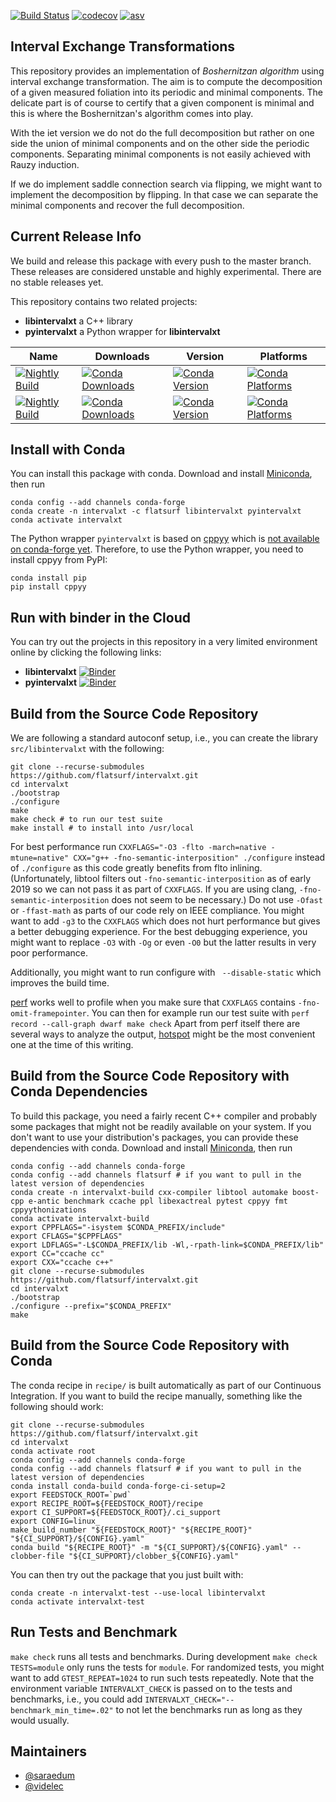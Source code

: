 [![Build Status](https://dev.azure.com/flatsurf/conda/_apis/build/status/flatsurf.intervalxt?branchName=master)](https://dev.azure.com/flatsurf/conda/_build/latest?definitionId=4&branchName=master)
[![codecov](https://codecov.io/gh/flatsurf/intervalxt/branch/master/graph/badge.svg)](https://codecov.io/gh/flatsurf/intervalxt)
[![asv](http://img.shields.io/badge/benchmarked%20by-asv-blue.svg?style=flat)](https://flatsurf.github.io/intervalxt-asv/)

## Interval Exchange Transformations

This repository provides an implementation of *Boshernitzan algorithm* using
interval exchange transformation. The aim is to compute the decomposition of a
given measured foliation into its periodic and minimal components. The delicate
part is of course to certify that a given component is minimal and this is
where the Boshernitzan's algorithm comes into play.

With the iet version we do not do the full decomposition but rather on one side
the union of minimal components and on the other side the periodic components.
Separating minimal components is not easily achieved with Rauzy induction.

If we do implement saddle connection search via flipping, we might want to
implement the decomposition by flipping. In that case we can separate the
minimal components and recover the full decomposition.

## Current Release Info

We build and release this package with every push to the master branch. These releases are considered unstable and highly
experimental. There are no stable releases yet.

This repository contains two related projects:

* **libintervalxt** a C++ library
* **pyintervalxt** a Python wrapper for **libintervalxt**

| Name | Downloads | Version | Platforms |
| --- | --- | --- | --- |
| [![Nightly Build](https://img.shields.io/badge/recipe-libintervalxt-green.svg)](https://anaconda.org/flatsurf/libintervalxt) | [![Conda Downloads](https://img.shields.io/conda/dn/flatsurf/libintervalxt.svg)](https://anaconda.org/flatsurf/libintervalxt) | [![Conda Version](https://img.shields.io/conda/vn/flatsurf/libintervalxt.svg)](https://anaconda.org/flatsurf/libintervalxt) | [![Conda Platforms](https://img.shields.io/conda/pn/flatsurf/libintervalxt.svg)](https://anaconda.org/flatsurf/libintervalxt) |
| [![Nightly Build](https://img.shields.io/badge/recipe-pyintervalxt-green.svg)](https://anaconda.org/flatsurf/pyintervalxt) | [![Conda Downloads](https://img.shields.io/conda/dn/flatsurf/pyintervalxt.svg)](https://anaconda.org/flatsurf/pyintervalxt) | [![Conda Version](https://img.shields.io/conda/vn/flatsurf/pyintervalxt.svg)](https://anaconda.org/flatsurf/pyintervalxt) | [![Conda Platforms](https://img.shields.io/conda/pn/flatsurf/pyintervalxt.svg)](https://anaconda.org/flatsurf/pyintervalxt) |

## Install with Conda

You can install this package with conda. Download and install [Miniconda](https://conda.io/miniconda.html), then run

```
conda config --add channels conda-forge
conda create -n intervalxt -c flatsurf libintervalxt pyintervalxt
conda activate intervalxt
```

The Python wrapper `pyintervalxt` is based on [cppyy](https://cppyy.readthedocs.io/) which is [not available on conda-forge yet](https://bitbucket.org/wlav/cppyy/issues/55/package-for-conda-forge). Therefore, to use the Python wrapper, you need to install cppyy from PyPI:

```
conda install pip
pip install cppyy
```

## Run with binder in the Cloud

You can try out the projects in this repository in a very limited environment online by clicking the following links:

* **libintervalxt** [![Binder](https://mybinder.org/badge_logo.svg)](https://mybinder.org/v2/gh/flatsurf/intervalxt/master?filepath=binder%2FSample.libintervalxt.ipynb)
* **pyintervalxt** [![Binder](https://mybinder.org/badge_logo.svg)](https://mybinder.org/v2/gh/flatsurf/intervalxt/master?filepath=binder%2FSample.pyintervalxt.ipynb)

## Build from the Source Code Repository

We are following a standard autoconf setup, i.e., you can create the library
`src/libintervalxt` with the following:

```
git clone --recurse-submodules https://github.com/flatsurf/intervalxt.git
cd intervalxt
./bootstrap
./configure
make
make check # to run our test suite
make install # to install into /usr/local
```

For best performance run `CXXFLAGS="-O3 -flto -march=native -mtune=native"
CXX="g++ -fno-semantic-interposition" ./configure` instead of `./configure` as
this code greatly benefits from flto inlining. (Unfortunately, libtool filters
out `-fno-semantic-interposition` as of early 2019 so we can not pass it as
part of `CXXFLAGS`. If you are using clang, `-fno-semantic-interposition` does
not seem to be necessary.) Do not use `-Ofast` or `-ffast-math` as parts of our
code rely on IEEE compliance. You might want to add `-g3` to the `CXXFLAGS`
which does not hurt performance but gives a better debugging experience. For
the best debugging experience, you might want to replace `-O3` with `-Og` or
even `-O0` but the latter results in very poor performance.

Additionally, you might want to run configure with ` --disable-static` which
improves the build time.

[perf](https://perf.wiki.kernel.org/index.php/Main_Page) works well to profile
when you make sure that `CXXFLAGS` contains `-fno-omit-framepointer`. You can
then for example run our test suite with `perf record --call-graph dwarf make
check` Apart from perf itself there are several ways to analyze the output,
[hotspot](https://github.com/KDAB/hotspot) might be the most convenient one at
the time of this writing.


## Build from the Source Code Repository with Conda Dependencies

To build this package, you need a fairly recent C++ compiler and probably some
packages that might not be readily available on your system. If you don't want
to use your distribution's packages, you can provide these dependencies with
conda. Download and install [Miniconda](https://conda.io/miniconda.html), then
run

```
conda config --add channels conda-forge
conda config --add channels flatsurf # if you want to pull in the latest version of dependencies
conda create -n intervalxt-build cxx-compiler libtool automake boost-cpp e-antic benchmark ccache ppl libexactreal pytest cppyy fmt cppyythonizations
conda activate intervalxt-build
export CPPFLAGS="-isystem $CONDA_PREFIX/include"
export CFLAGS="$CPPFLAGS"
export LDFLAGS="-L$CONDA_PREFIX/lib -Wl,-rpath-link=$CONDA_PREFIX/lib"
export CC="ccache cc"
export CXX="ccache c++"
git clone --recurse-submodules https://github.com/flatsurf/intervalxt.git
cd intervalxt
./bootstrap
./configure --prefix="$CONDA_PREFIX"
make
```

## Build from the Source Code Repository with Conda

The conda recipe in `recipe/` is built automatically as part of our Continuous
Integration. If you want to build the recipe manually, something like the
following should work:

```
git clone --recurse-submodules https://github.com/flatsurf/intervalxt.git
cd intervalxt
conda activate root
conda config --add channels conda-forge
conda config --add channels flatsurf # if you want to pull in the latest version of dependencies
conda install conda-build conda-forge-ci-setup=2
export FEEDSTOCK_ROOT=`pwd`
export RECIPE_ROOT=${FEEDSTOCK_ROOT}/recipe
export CI_SUPPORT=${FEEDSTOCK_ROOT}/.ci_support
export CONFIG=linux_
make_build_number "${FEEDSTOCK_ROOT}" "${RECIPE_ROOT}" "${CI_SUPPORT}/${CONFIG}.yaml"
conda build "${RECIPE_ROOT}" -m "${CI_SUPPORT}/${CONFIG}.yaml" --clobber-file "${CI_SUPPORT}/clobber_${CONFIG}.yaml"
```

You can then try out the package that you just built with:
```
conda create -n intervalxt-test --use-local libintervalxt
conda activate intervalxt-test
```

## Run Tests and Benchmark

`make check` runs all tests and benchmarks. During development `make check TESTS=module`
only runs the tests for `module`. For randomized tests, you might want to add
`GTEST_REPEAT=1024` to run such tests repeatedly. Note that the environment
variable `INTERVALXT_CHECK` is passed on to the tests and benchmarks, i.e., you
could add `INTERVALXT_CHECK="--benchmark_min_time=.02"` to not let the
benchmarks run as long as they would usually.

## Maintainers

* [@saraedum](https://github.com/saraedum)
* [@videlec](https://github.com/videlec)
